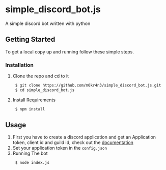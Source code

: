 # simple_discord_bot.js
A simple discord bot written with python

## Getting Started

To get a local copy up and running follow these simple steps.

### Installation

1. Clone the repo and cd to it
   ```sh
    $ git clone https://github.com/m0kr4n3/simple_discord_bot.js.git
    $ cd simple_discord_bot.js
   ```
2. Install Requirements
   ```sh
    $ npm install
   ```


## Usage

1. First you have to create a discord application and get an Application token, client id and guild id, check out the [documentation](https://discordjs.guide/#before-you-begin)
2. Set your application token in the `config.json`
3. Running The bot
   ```sh
    $ node index.js
   ```
